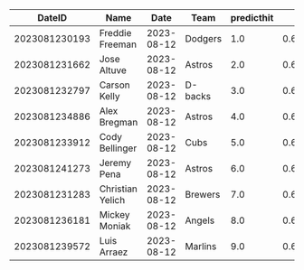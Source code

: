 DateID         |  Name              |  Date        |  Team     |  predicthit  |  predicthitproba     |  hitbool  |  Last7DaysAVG  |  Last15DaysAVG  |  Last30DaysAVG
---------------|--------------------|--------------|-----------|--------------|----------------------|-----------|----------------|-----------------|---------------
2023081230193  |  Freddie Freeman   |  2023-08-12  |  Dodgers  |  1.0         |  0.6339771843081802  |  False    |  0.444         |  0.464          |  0.427
2023081231662  |  Jose Altuve       |  2023-08-12  |  Astros   |  2.0         |  0.6134701652726522  |  False    |  0.5           |  0.434          |  0.411
2023081232797  |  Carson Kelly      |  2023-08-12  |  D-backs  |  3.0         |  0.6095794501668261  |  False    |  0.571         |  0.4            |  0.263
2023081234886  |  Alex Bregman      |  2023-08-12  |  Astros   |  4.0         |  0.608819341595988   |  False    |  0.261         |  0.2            |  0.283
2023081233912  |  Cody Bellinger    |  2023-08-12  |  Cubs     |  5.0         |  0.6066720477021601  |  False    |  0.476         |  0.392          |  0.394
2023081241273  |  Jeremy Pena       |  2023-08-12  |  Astros   |  6.0         |  0.6062008572180021  |  False    |  0.364         |  0.321          |  0.247
2023081231283  |  Christian Yelich  |  2023-08-12  |  Brewers  |  7.0         |  0.6060337039536935  |  False    |  0.24          |  0.288          |  0.315
2023081236181  |  Mickey Moniak     |  2023-08-12  |  Angels   |  8.0         |  0.6048975224404591  |  False    |  0.136         |  0.154          |  0.279
2023081239572  |  Luis Arraez       |  2023-08-12  |  Marlins  |  9.0         |  0.6045190335937597  |  False    |  0.182         |  0.298          |  0.311
